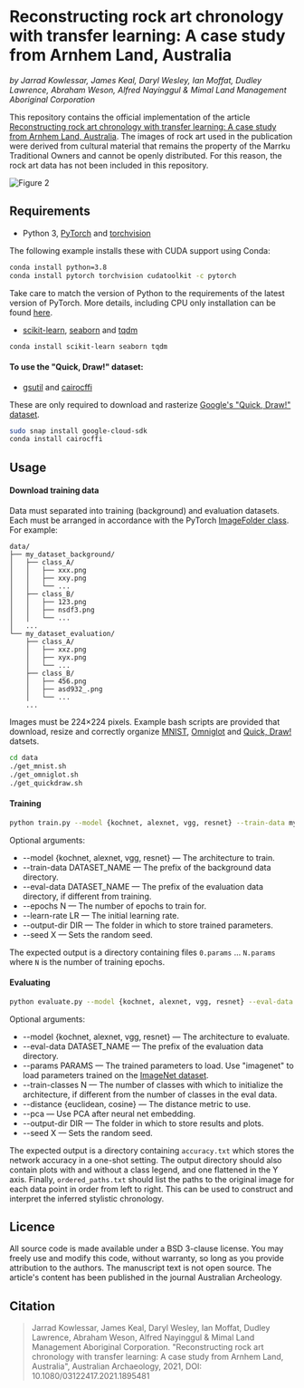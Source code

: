 # Reconstructing rock art chronology with transfer learning: A case study from Arnhem Land, Australia

*by Jarrad Kowlessar, James Keal, Daryl Wesley, Ian Moffat, Dudley Lawrence, Abraham Weson, Alfred Nayinggul & Mimal Land Management Aboriginal Corporation*

This repository contains the official implementation of the article [Reconstructing rock art chronology with transfer learning: A case study from Arnhem Land, Australia](https://doi.org/10.1080/03122417.2021.1895481). The images of rock art used in the publication were derived from cultural material that remains the property of the Marrku Traditional Owners and cannot be openly distributed. For this reason, the rock art data has not been included in this repository.

![Figure 2](https://jameskeal.com.au/img/rockart_figure2.png)


## Requirements

 - Python 3, [PyTorch](https://pytorch.org/docs/stable/index.html) and [torchvision](https://pytorch.org/vision/stable/index.html)
 
 The following example installs these with CUDA support using Conda:

```sh
conda install python=3.8
conda install pytorch torchvision cudatoolkit -c pytorch
```

Take care to match the version of Python to the requirements of the latest version of PyTorch. More details, including CPU only installation can be found [here](https://pytorch.org/get-started/locally/).

 - [scikit-learn](https://scikit-learn.org/stable/index.html), [seaborn](https://seaborn.pydata.org/) and [tqdm](https://tqdm.github.io/)

```sh
conda install scikit-learn seaborn tqdm
```

#### To use the "Quick, Draw!" dataset:

- [gsutil](https://cloud.google.com/storage/docs/gsutil) and [cairocffi](https://pypi.org/project/cairocffi/)

These are only required to download and rasterize [Google's "Quick, Draw!" dataset](https://quickdraw.withgoogle.com/data).

```sh
sudo snap install google-cloud-sdk
conda install cairocffi
```


## Usage

#### Download training data

Data must separated into training (background) and evaluation datasets. Each must be arranged in accordance with the PyTorch [ImageFolder class](https://pytorch.org/vision/stable/datasets.html#imagefolder). For example:

```
data/
├── my_dataset_background/
│   ├── class_A/
│   │   ├── xxx.png
│   │   ├── xxy.png
│   │   └── ...
│   ├── class_B/
│   │   ├── 123.png
│   │   ├── nsdf3.png
│   │   └── ...
│   ...
└── my_dataset_evaluation/
    ├── class_A/
    │   ├── xxz.png
    │   ├── xyx.png
    │   └── ...
    ├── class_B/
    │   ├── 456.png
    │   ├── asd932_.png
    │   └── ...
    ...
```

Images must be 224×224 pixels. Example bash scripts are provided that download, resize and correctly organize [MNIST](http://yann.lecun.com/exdb/mnist/), [Omniglot](https://github.com/brendenlake/omniglot) and [Quick, Draw!](https://quickdraw.withgoogle.com/data) datsets.

```sh
cd data
./get_mnist.sh
./get_omniglot.sh
./get_quickdraw.sh
```

#### Training

```sh
python train.py --model {kochnet, alexnet, vgg, resnet} --train-data my_dataset
```

Optional arguments:

 - --model {kochnet, alexnet, vgg, resnet} — The architecture to train.
 - --train-data DATASET_NAME — The prefix of the background data directory.
 - --eval-data DATASET_NAME — The prefix of the evaluation data directory, if different from training.
 - --epochs N — The number of epochs to train for.
 - --learn-rate LR — The initial learning rate.
 - --output-dir DIR — The folder in which to store trained parameters.
 - --seed X — Sets the random seed.

 The expected output is a directory containing files `0.params` ... `N.params` where `N` is the number of training epochs.

#### Evaluating

```sh
python evaluate.py --model {kochnet, alexnet, vgg, resnet} --eval-data my_dataset --params best.params
```

Optional arguments:

 - --model {kochnet, alexnet, vgg, resnet} — The architecture to evaluate.
 - --eval-data DATASET_NAME — The prefix of the evaluation data directory.
 - --params PARAMS — The trained parameters to load. Use "imagenet" to load parameters trained on the [ImageNet dataset](http://www.image-net.org/).
 - --train-classes N — The number of classes with which to initialize the architecture, if different from the number of classes in the eval data.
 - --distance {euclidean, cosine} — The distance metric to use.
 - --pca — Use PCA after neural net embedding.
 - --output-dir DIR — The folder in which to store results and plots.
 - --seed X — Sets the random seed.

The expected output is a directory containing `accuracy.txt` which stores the network accuracy in a one-shot setting. The output directory should also contain plots with and without a class legend, and one flattened in the Y axis. Finally, `ordered_paths.txt` should list the paths to the original image for each data point in order from left to right. This can be used to construct and interpret the inferred stylistic chronology.

## Licence

All source code is made available under a BSD 3-clause license. You may freely use and modify this code, without warranty, so long as you provide attribution to the authors. The manuscript text is not open source. The article's content has been published in the journal Australian Archeology.

## Citation

 > Jarrad Kowlessar, James Keal, Daryl Wesley, Ian Moffat, Dudley Lawrence, Abraham Weson, Alfred Nayinggul & Mimal Land Management Aboriginal Corporation. "Reconstructing rock art chronology with transfer learning: A case study from Arnhem Land, Australia", Australian Archaeology, 2021, DOI: 10.1080/03122417.2021.1895481
